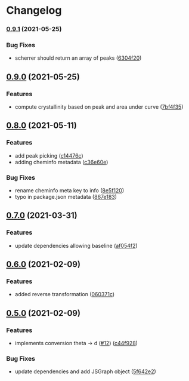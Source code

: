 # Changelog

### [0.9.1](https://www.github.com/cheminfo/xrd-analysis/compare/v0.9.0...v0.9.1) (2021-05-25)


### Bug Fixes

* scherrer should return an array of peaks ([6304f20](https://www.github.com/cheminfo/xrd-analysis/commit/6304f2089e2974b0019661eb67ee8641403fe1b1))

## [0.9.0](https://www.github.com/cheminfo/xrd-analysis/compare/v0.8.0...v0.9.0) (2021-05-25)


### Features

* compute crystallinity based on peak and area under curve ([7bf4f35](https://www.github.com/cheminfo/xrd-analysis/commit/7bf4f35e6719d667a31f10aa26df12655814a079))

## [0.8.0](https://www.github.com/cheminfo/xrd-analysis/compare/v0.7.0...v0.8.0) (2021-05-11)


### Features

* add peak picking ([c14476c](https://www.github.com/cheminfo/xrd-analysis/commit/c14476cda9ab9a771e7a92a77fcadb1142b18c17))
* adding cheminfo metadata ([c36e60e](https://www.github.com/cheminfo/xrd-analysis/commit/c36e60e8671ddd152c985e3f3f647738bae99f21))


### Bug Fixes

* rename cheminfo meta key to info ([8e5f120](https://www.github.com/cheminfo/xrd-analysis/commit/8e5f120793830dcabf6657b24f436118952fbf09))
* typo in package.json metadata ([867e183](https://www.github.com/cheminfo/xrd-analysis/commit/867e1837edaeede38df9b64369197390c8c8b5e2))

## [0.7.0](https://www.github.com/cheminfo/xrd-analysis/compare/v0.6.0...v0.7.0) (2021-03-31)


### Features

* update dependencies allowing baseline ([af054f2](https://www.github.com/cheminfo/xrd-analysis/commit/af054f210904cf2a14b43b2ad0402bf0bcc114ef))

## [0.6.0](https://www.github.com/cheminfo/xrd-analysis/compare/v0.5.0...v0.6.0) (2021-02-09)


### Features

* added reverse transformation ([060371c](https://www.github.com/cheminfo/xrd-analysis/commit/060371cb8890f5c5213ed074cb6df33dbb5c8986))

## [0.5.0](https://www.github.com/cheminfo/xrd-analysis/compare/v0.4.0...v0.5.0) (2021-02-09)


### Features

* implements conversion theta -> d ([#12](https://www.github.com/cheminfo/xrd-analysis/issues/12)) ([c44f928](https://www.github.com/cheminfo/xrd-analysis/commit/c44f92820946f40ed218688a5575104d36d3e190))


### Bug Fixes

* update dependencies and add JSGraph object ([5f642e2](https://www.github.com/cheminfo/xrd-analysis/commit/5f642e245546d415c3f75d14a72b1660c243ac46))
